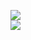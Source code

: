 [![](https://img.shields.io/badge/Made%20With-Github%20Spray-lightgrey.svg?style=for-the-badge&logo=github)](https://github.com/Annihil/github-spray#11214)  
[![](https://i.imgur.com/2DrTn0Z.gif)](https://github.com/Annihil/github-spray)